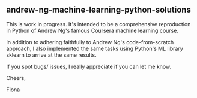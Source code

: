 ## andrew-ng-machine-learning-python-solutions
This is work in progress. It's intended to be a comprehensive reproduction in Python of Andrew Ng's famous Coursera machine learning course. 

In addition to adhering faithfully to Andrew Ng's code-from-scratch approach, I also implemented the same tasks using Python's ML library sklearn to arrive at the same results.

If you spot bugs/ issues, I really appreciate if you can let me know.

Cheers,

Fiona
